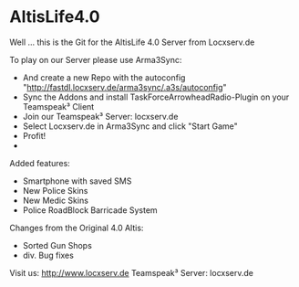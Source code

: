 # AltisLife4.0

Well ... this is the Git for the AltisLife 4.0 Server from Locxserv.de

To play on our Server please use Arma3Sync:
  - And create a new Repo with the autoconfig "http://fastdl.locxserv.de/arma3sync/.a3s/autoconfig"
  - Sync the Addons and install TaskForceArrowheadRadio-Plugin on your Teamspeak³ Client
  - Join our Teamspeak³ Server: locxserv.de
  - Select Locxserv.de in Arma3Sync and click "Start Game"
  - Profit!
  - 
Added features:
  + Smartphone with saved SMS
  + New Police Skins
  + New Medic Skins
  + Police RoadBlock Barricade System

Changes from the Original 4.0 Altis:
  + Sorted Gun Shops
  + div. Bug fixes
  
Visit us:           http://www.locxserv.de
Teamspeak³ Server:  locxserv.de  

